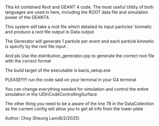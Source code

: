 This kit combined Root and GEANT 4 code. The most useful Utility of both languages are used in here, including the ROOT data file and simulation power of the GEANT4.

This system will take a root file which detailed its input particles' kinmetic and produce a root file output in Data output

The Generator will generate 1 particle per event and each particle kinmetic is specify by the root file input . 

And pls Use the distribution_generator.cpp to generate the correct root file with the correct format

The build target of the executable is bacis_setup.exe

PLEASE!!!!!
run the code said on your terminal in your G4 terminal

You can change everything needed for simulation and control the entire simulation  in the UDInCodeControllingSurface

The other thing you need to be a aware of the line 78 in the DataCollection
as the current config will allow you to get all info from the lower plate

Author: Choy Sheung Lam(8/2/2025)




